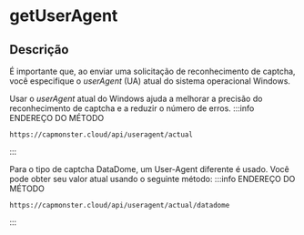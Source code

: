 ﻿---
sidebar_position: 4
sidebar_label: getUserAgent 
---

# getUserAgent

## Descrição

É importante que, ao enviar uma solicitação de reconhecimento de captcha, você especifique o *userAgent* (UA) atual do sistema operacional Windows.

Usar o *userAgent* atual do Windows ajuda a melhorar a precisão do reconhecimento de captcha e a reduzir o número de erros.
:::info ENDEREÇO DO MÉTODO
```http
https://capmonster.cloud/api/useragent/actual
```
:::

Para o tipo de captcha DataDome, um User-Agent diferente é usado. Você pode obter seu valor atual usando o seguinte método:
:::info ENDEREÇO DO MÉTODO
```http
https://capmonster.cloud/api/useragent/actual/datadome
```
:::